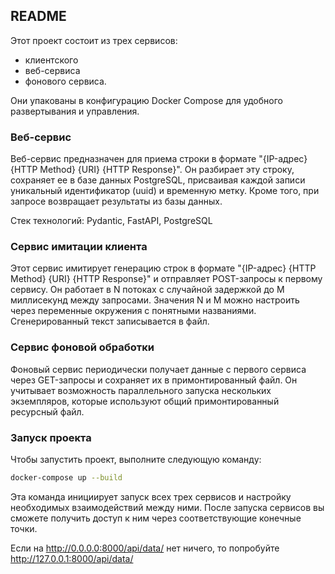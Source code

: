 ## README

Этот проект состоит из трех сервисов:

* клиентского
* веб-сервиса
* фонового сервиса.

Они упакованы в конфигурацию Docker Compose для удобного развертывания и
управления.

### Веб-сервис

Веб-сервис предназначен для приема строки в формате "{IP-адрес} {HTTP Method}
{URI} {HTTP Response}". Он разбирает эту строку, сохраняет ее в базе данных
PostgreSQL, присваивая каждой записи уникальный идентификатор (uuid) и временную
метку. Кроме того, при запросе возвращает результаты из базы данных.

Стек технологий: Pydantic, FastAPI, PostgreSQL

### Сервис имитации клиента

Этот сервис имитирует генерацию строк в формате "{IP-адрес} {HTTP Method} {URI}
{HTTP Response}" и отправляет POST-запросы к первому сервису. Он работает в N
потоках с случайной задержкой до M миллисекунд между запросами. Значения N и M
можно настроить через переменные окружения с понятными названиями.
Сгенерированный текст записывается в файл.

### Сервис фоновой обработки

Фоновый сервис периодически получает данные с первого сервиса через GET-запросы
и сохраняет их в примонтированный файл. Он учитывает возможность параллельного
запуска нескольких экземпляров, которые используют общий примонтированный
ресурсный файл.

### Запуск проекта

Чтобы запустить проект, выполните следующую команду:

```bash
docker-compose up --build
```

Эта команда инициирует запуск всех трех сервисов и настройку необходимых
взаимодействий между ними. После запуска сервисов вы сможете получить доступ к
ним через соответствующие конечные точки.


Если на http://0.0.0.0:8000/api/data/ нет ничего, то попробуйте
http://127.0.0.1:8000/api/data/